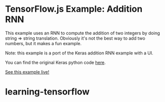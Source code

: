 # TensorFlow.js Example: Addition RNN

This example uses an RNN to compute the addition of two integers by doing
string => string translation. Obviously it's not the best way to add two
numbers, but it makes a fun example.

Note: this example is a port of the Keras addition RNN example with a UI.

You can find the original Keras python code [here](https://github.com/keras-team/keras/blob/master/examples/addition_rnn.py).

[See this example live!](https://storage.googleapis.com/tfjs-examples/addition-rnn/dist/index.html)
# learning-tensorflow
